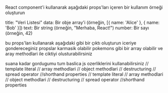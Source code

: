 React component'i kullanarak aşağıdaki props'ları içeren bir kullanım örneği oluşturun

title: "Veri Listesi" data: Bir obje array'i (örneğin, [{ name: 'Alice' }, { name: 'Bob' }]) text: Bir string (örneğin, "Merhaba, React!") number: Bir sayı (örneğin, 42)

bu props'ları kullanarak aşağıdaki gibi bir çıktı oluşturun iceriye gondereceginiz propslar karmasik olabilir pokemons gibi bir array olabilir ve aray methodlari ile ciktiyi olusturabilirsiniz

suana kadar gordugumu tum baslica js ozerliklerini kullanabilirsiniz // template literal // array methodlari // object methodlari // destructuring // spread operator //shorthand properties
// template literal
// array methodlari
// object methodlari
// destructuring
// spread operator
//shorthand properties
